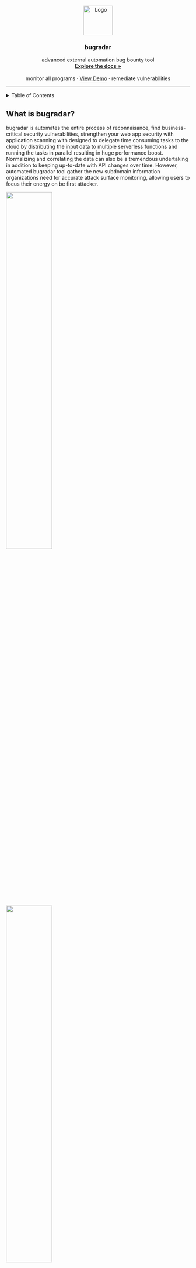<br />
<div align="center">
  <a href="https://github.com/samet-g/bugradar">
    <img src="https://user-images.githubusercontent.com/81412659/166122438-e5a1650f-d4ce-44f6-8be3-f161cad8cc07.png" alt="Logo" width="80" height="80">
  </a>

  <h3 align="center">bugradar</h3>

  <p align="center">
    advanced external automation bug bounty tool
    <br />
    <a href="https://github.com/samet-g/bugradar"><strong>Explore the docs »</strong></a>
    <br />
    <br />
    monitor all programs</a>
    ·
    <a href="https://github.com/samet-g/bugradar">View Demo</a>
    ·
    remediate vulnerabilities</a>
  </p>
</div>

---

<details>
  <summary>Table of Contents</summary>
  <ol>
    <li><a href="#what-is-bugradar">What is bugradar?</a></li>
    <li><a href="#features">Features</a></li>
    <li><a href="#built-with">Built With</a></li>
    <li><a href="#rewards">Features</a></li>
    <li><a href="#license">License</a></li>
    <li><a href="#contact">Contact</a></li>
  </ol>
</details>

## What is bugradar?

bugradar is automates the entire process of reconnaisance, find business-critical security vulnerabilities, strengthen your web app security with application scanning with designed to delegate time consuming tasks to the cloud by distributing the input data to multiple serverless functions and running the tasks in parallel resulting in huge performance boost. Normalizing and correlating the data can also be a tremendous undertaking in addition to keeping up-to-date with API changes over time. However, automated bugradar tool gather the new subdomain information organizations need for accurate attack surface monitoring, allowing users to focus their energy on be first attacker.

<img src="https://user-images.githubusercontent.com/81412659/157320369-7bccca35-54c9-4b32-a58e-735b3edc437a.png" width=50% height=50%>
<img src="https://user-images.githubusercontent.com/81412659/157320377-279f52ec-e5c0-4677-99af-ca0abf69eb06.png" width=50% height=50%>

bugradar monitoring over
+ 4000+ public hackerone scope
+ 460+ private hackerone scope
+ 135+ bugcrowd program
+ 51+ self-hosted program
+ 8 intigriti program and checking 4 platform

bugradar streamlines both the processes of data collection and continuous monitoring, automatically triggering notifications via telegram when program’s new subdomain is detected. Taking the automation a step further, this help security operations run more efficiently through integration with vulnerability scanners to support incident response and overall information security risk management.

### Features
+ distribute a scan of a large set of targets across 300-1000 instances within minutes and get results extremely quickly.
+ continuous monitoring with change notifications by Telegram
+ updating every day to new exploits
+ SQLite back-end for custom querying
+ find S3 buckets and dump their buckets
+ safely continuous querying CNAME records for subdomain takeover with manually
+ highly configurable
+ actively developed
* your time should be focused on creating something amazing.
* you shouldn't be doing the same tasks over and over like parse scopes, save active domains, scan vulnerabilities and more..
* you should implement DRY principles to the rest of your life ♥‿♥

### Built With
* [Python](https://www.python.org)
* [Golang](https://go.dev)
* [SQLite](https://www.sqlite.org/)

### Rewards
![2022-05-11 18_50_19-HackenProof - Opera](https://user-images.githubusercontent.com/81412659/167893115-afb88604-2e51-4105-8887-13d6b961dfc0.png)
<img src="https://user-images.githubusercontent.com/81412659/162406341-841893a4-077b-46c5-9498-254165764979.png" width=50% height=50%>

## License

It is perfect setup for bug hunters but it is for personal use so it is private, sorry for that ಥ_ಥ

Project by: `samet-g` / `samogod`


<p align="right">(<a href="#top">back to top</a>)</p>

## Contact

Twitter - [@imsamet0](https://twitter.com/imsamet0)

Linkedin - [samet-g-897856228](https://www.linkedin.com/in/samet-g-897856228/)

Email - gozetsamet@gmail.com

<p align="right">(<a href="#top">back to top</a>)</p>
<!---/samogod/samet-g/-->

